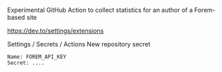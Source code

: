 Experimental GitHub Action to collect statistics for an author of a Forem-based site


https://dev.to/settings/extensions

Settings / Secrets / Actions
    New repository secret

    Name: FOREM_API_KEY
    Secret: ....

